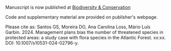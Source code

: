 Manuscript is now published at [Biodiversity & Conservation](https://link.springer.com/article/10.1007/s10531-024-02796-y)

Code and supplementary material are provided on publisher's webpage.

Please cite as: Santos GS, Moreira DO, Ana Carolina Loss, Mário Luís Garbin. 2024. Management plans bias the number of threatened species in protected areas: a study case with flora species in the Atlantic Forest. xx:xx. DOI: 10.1007/s10531-024-02796-y.



